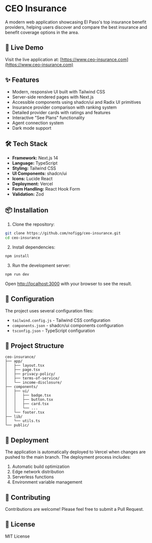 # CEO Insurance

A modern web application showcasing El Paso's top insurance benefit providers, helping users discover and compare the best insurance and benefit coverage options in the area.

## 🚀 Live Demo
Visit the live application at: [https://www.ceo-insurance.com](https://www.ceo-insurance.com)

## ✨ Features

- Modern, responsive UI built with Tailwind CSS
- Server-side rendered pages with Next.js
- Accessible components using shadcn/ui and Radix UI primitives
- Insurance provider comparison with ranking system
- Detailed provider cards with ratings and features
- Interactive "See Plans" functionality
- Agent connection system
- Dark mode support

## 🛠️ Tech Stack

- **Framework:** Next.js 14
- **Language:** TypeScript
- **Styling:** Tailwind CSS
- **UI Components:** shadcn/ui
- **Icons:** Lucide React
- **Deployment:** Vercel
- **Form Handling:** React Hook Form
- **Validation:** Zod

## 📦 Installation

1. Clone the repository:
```bash
git clone https://github.com/nofigg/ceo-insurance.git
cd ceo-insurance
```

2. Install dependencies:
```bash
npm install
```

3. Run the development server:
```bash
npm run dev
```

Open [http://localhost:3000](http://localhost:3000) with your browser to see the result.

## 🔧 Configuration

The project uses several configuration files:

- `tailwind.config.js` - Tailwind CSS configuration
- `components.json` - shadcn/ui components configuration
- `tsconfig.json` - TypeScript configuration

## 📁 Project Structure

```
ceo-insurance/
├── app/
│   ├── layout.tsx
│   ├── page.tsx
│   ├── privacy-policy/
│   ├── terms-of-service/
│   └── income-disclosure/
├── components/
│   ├── ui/
│   │   ├── badge.tsx
│   │   ├── button.tsx
│   │   ├── card.tsx
│   │   └── ...
│   └── footer.tsx
├── lib/
│   └── utils.ts
└── public/
```

## 🔄 Deployment

The application is automatically deployed to Vercel when changes are pushed to the main branch. The deployment process includes:

1. Automatic build optimization
2. Edge network distribution
3. Serverless functions
4. Environment variable management

## 🤝 Contributing

Contributions are welcome! Please feel free to submit a Pull Request.

## 📝 License

MIT License
